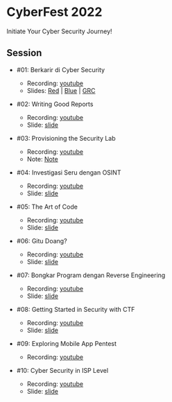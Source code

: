 # CyberFest 2022

Initiate Your Cyber Security Journey!

## Session

- #01: Berkarir di Cyber Security
    - Recording: [youtube](https://youtu.be/FBYDEO9Fc_k) 
    - Slides: [Red](1.berkarir-di-cyber-security/red-satria.pdf) | [Blue](1.berkarir-di-cyber-security/blue-digit.pdf) | [GRC](1.berkarir-di-cyber-security/grc-rungga.pdf)

- #02: Writing Good Reports
    - Recording: [youtube](https://youtu.be/HjzK1e4nQPY)
    - Slide: [slide](2.writing-good-reports/presentation.pptx)

- #03: Provisioning the Security Lab
    - Recording: [youtube](https://youtu.be/BHSmjM6OB0M)
    - Note: [Note](https://github.com/utianayuba/workshops/blob/main/20220127-cyberfest.txt)
    
- #04: Investigasi Seru dengan OSINT 
    - Recording: [youtube](https://youtu.be/OZFZAmJmWc4)
    - Slide: [slide](4.investigasi-seru-dengan-osint/presentation.pdf)
    
- #05: The Art of Code 
    - Recording: [youtube](https://youtu.be/XPl0eOXgCuk)
    - Slide: [slide](5.the-art-of-code/presentation.pdf)
    
- #06: Gitu Doang? 
    - Recording: [youtube](https://youtu.be/ATueL0dU-Bg)
    - Slide: [slide](6.gitu-doang/presentation.pdf)
    
- #07: Bongkar Program dengan Reverse Engineering 
    - Recording: [youtube](https://youtu.be/jyzAr1C_2RY)
    - Slide: [slide](7.bongkar-program-dengan-reverse-engineering/presentation.pdf)

- #08: Getting Started in Security with CTF 
    - Recording: [youtube](https://youtu.be/BBmV7-AuM34)
    - Slide: [slide](8.getting-started-in-security-with-ctf/presentation.pdf)

- #09: Exploring Mobile App Pentest
    - Recording: [youtube](https://youtu.be/Ybbp3hBBO_k)

- #10: Cyber Security in ISP Level
    - Recording: [youtube](https://youtu.be/kWrHQgl6rGo)
    - Slide: [slide](10.cyber-security-in-isp-level/presentation.pdf)